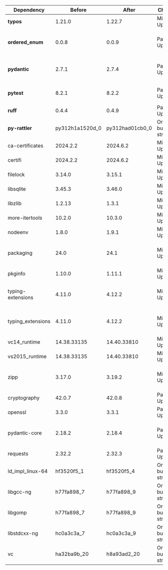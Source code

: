|Dependency|Before|After|Change|Environments|
|-|-|-|-|-|
|**typos**|1.21.0|1.22.7|Minor Upgrade|lint on *all platforms*|
|**ordered_enum**|0.0.8|0.0.9|Patch Upgrade|{build, default, py312} on *all platforms*|
|**pydantic**|2.7.1|2.7.4|Patch Upgrade|{build, default, py312} on *all platforms*|
|**pytest**|8.2.1|8.2.2|Patch Upgrade|{default, py312} on *all platforms*|
|**ruff**|0.4.4|0.4.9|Patch Upgrade|lint on *all platforms*|
|**py-rattler**|py312h1a1520d_0|py312had01cb0_0|Only build string|{default, py312} on osx-arm64|
|ca-certificates|2024.2.2|2024.6.2|Minor Upgrade|*all*|
|certifi|2024.2.2|2024.6.2|Minor Upgrade|build on *all platforms*|
|filelock|3.14.0|3.15.1|Minor Upgrade|lint on *all platforms*|
|libsqlite|3.45.3|3.46.0|Minor Upgrade|*all*|
|libzlib|1.2.13|1.3.1|Minor Upgrade|*all*|
|more-itertools|10.2.0|10.3.0|Minor Upgrade|build on *all platforms*|
|nodeenv|1.8.0|1.9.1|Minor Upgrade|lint on *all platforms*|
|packaging|24.0|24.1|Minor Upgrade|{build, default, py312} on *all platforms*|
|pkginfo|1.10.0|1.11.1|Minor Upgrade|build on *all platforms*|
|typing-extensions|4.11.0|4.12.2|Minor Upgrade|{build, default, py312} on *all platforms*|
|typing_extensions|4.11.0|4.12.2|Minor Upgrade|{build, default, py312} on *all platforms*|
|vc14_runtime|14.38.33135|14.40.33810|Minor Upgrade|*all envs* on win-64|
|vs2015_runtime|14.38.33135|14.40.33810|Minor Upgrade|*all envs* on win-64|
|zipp|3.17.0|3.19.2|Minor Upgrade|{build, default, py312} on *all platforms*|
|cryptography|42.0.7|42.0.8|Patch Upgrade|build on linux-64|
|openssl|3.3.0|3.3.1|Patch Upgrade|*all*|
|pydantic-core|2.18.2|2.18.4|Patch Upgrade|{build, default, py312} on *all platforms*|
|requests|2.32.2|2.32.3|Patch Upgrade|build on *all platforms*|
|ld_impl_linux-64|hf3520f5_1|hf3520f5_4|Only build string|*all envs* on linux-64|
|libgcc-ng|h77fa898_7|h77fa898_9|Only build string|*all envs* on linux-64|
|libgomp|h77fa898_7|h77fa898_9|Only build string|*all envs* on linux-64|
|libstdcxx-ng|hc0a3c3a_7|hc0a3c3a_9|Only build string|{build, lint} on linux-64|
|vc|ha32ba9b_20|h8a93ad2_20|Only build string|*all envs* on win-64|

[^1]: *Cursive* means explicit dependency.
[^2]: Dependency got downgraded.
